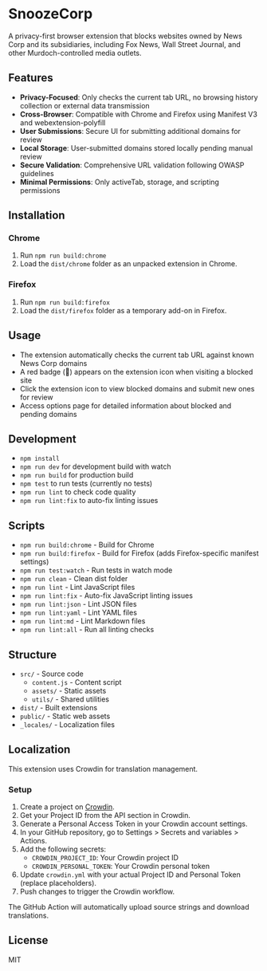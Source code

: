# SnoozeCorp

A privacy-first browser extension that blocks websites owned by News Corp and its subsidiaries,
including Fox News, Wall Street Journal, and other Murdoch-controlled media outlets.

## Features

- **Privacy-Focused**: Only checks the current tab URL, no browsing history collection or external data transmission
- **Cross-Browser**: Compatible with Chrome and Firefox using Manifest V3 and webextension-polyfill
- **User Submissions**: Secure UI for submitting additional domains for review
- **Local Storage**: User-submitted domains stored locally pending manual review
- **Secure Validation**: Comprehensive URL validation following OWASP guidelines
- **Minimal Permissions**: Only activeTab, storage, and scripting permissions

## Installation

### Chrome

1. Run `npm run build:chrome`
2. Load the `dist/chrome` folder as an unpacked extension in Chrome.

### Firefox

1. Run `npm run build:firefox`
2. Load the `dist/firefox` folder as a temporary add-on in Firefox.

## Usage

- The extension automatically checks the current tab URL against known News Corp domains
- A red badge (🚫) appears on the extension icon when visiting a blocked site
- Click the extension icon to view blocked domains and submit new ones for review
- Access options page for detailed information about blocked and pending domains

## Development

- `npm install`
- `npm run dev` for development build with watch
- `npm run build` for production build
- `npm test` to run tests (currently no tests)
- `npm run lint` to check code quality
- `npm run lint:fix` to auto-fix linting issues

## Scripts

- `npm run build:chrome` - Build for Chrome
- `npm run build:firefox` - Build for Firefox (adds Firefox-specific manifest settings)
- `npm run test:watch` - Run tests in watch mode
- `npm run clean` - Clean dist folder
- `npm run lint` - Lint JavaScript files
- `npm run lint:fix` - Auto-fix JavaScript linting issues
- `npm run lint:json` - Lint JSON files
- `npm run lint:yaml` - Lint YAML files
- `npm run lint:md` - Lint Markdown files
- `npm run lint:all` - Run all linting checks

## Structure

- `src/` - Source code
  - `content.js` - Content script
  - `assets/` - Static assets
  - `utils/` - Shared utilities
- `dist/` - Built extensions
- `public/` - Static web assets
- `_locales/` - Localization files

## Localization

This extension uses Crowdin for translation management.

### Setup

1. Create a project on [Crowdin](https://crowdin.com).
2. Get your Project ID from the API section in Crowdin.
3. Generate a Personal Access Token in your Crowdin account settings.
4. In your GitHub repository, go to Settings > Secrets and variables > Actions.
5. Add the following secrets:
   - `CROWDIN_PROJECT_ID`: Your Crowdin project ID
   - `CROWDIN_PERSONAL_TOKEN`: Your Crowdin personal token
6. Update `crowdin.yml` with your actual Project ID and Personal Token (replace placeholders).
7. Push changes to trigger the Crowdin workflow.

The GitHub Action will automatically upload source strings and download translations.

## License

MIT
